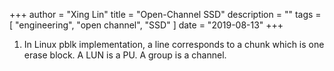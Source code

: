 +++
author = "Xing Lin"
title = "Open-Channel SSD"
description = ""
tags = [
    "engineering",
    "open channel",
    "SSD"
]
date = "2019-08-13"
+++

1. In Linux pblk implementation, a line corresponds to a chunk which is one erase block. A LUN is a PU. A group is a channel. 
